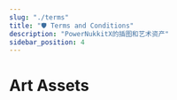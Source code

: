 ```yaml
---
slug: "./terms"
title: "🛡️ Terms and Conditions"
description: "PowerNukkitX的插图和艺术资产"
sidebar_position: 4
---
```


# Art Assets